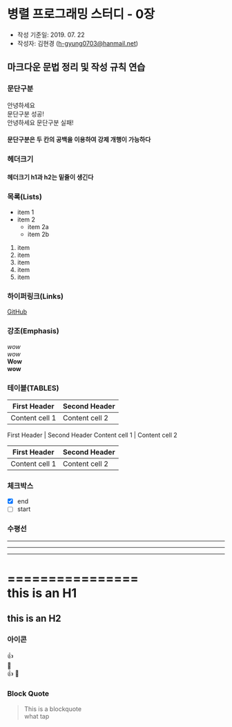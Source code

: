# 병렬 프로그래밍 스터디 - 0장

- 작성 기준일: 2019. 07. 22
- 작성자: 김현경 (h-gyung0703@hanmail.net)

## 마크다운 문법 정리 및 작성 규칙 연습

### 문단구분
안녕하세요  
문단구분 성공!  
안녕하세요
문단구분 실패!  
#### 문단구분은 두 칸의 공백을 이용하여 강제 개행이 가능하다

### 헤더크기
#### 헤더크기 h1과 h2는 밑줄이 생긴다

### 목록(Lists)
* item 1
* item 2
  * item 2a
  * item 2b
1. item
2. item
3. item
1. item
1. item

### 하이퍼링크(Links)
[GitHub](http://github.com "깃허브")

### 강조(Emphasis)
*wow*  
_wow_  
**Wow**  
__wow__  

### 테이블(TABLES)
First Header | Second Header
------------ | -------------
Content cell 1 | Content cell 2  

First Header | Second Header
Content cell 1 | Content cell 2

First Header | Second Header
-------- | --------
Content cell 1 | Content cell 2

### 체크박스
- [x] end
- [ ] start

### 수평선
---
***
___
================  
this is an H1
=============
this is an H2  
-------------

### 아이콘
:+1:  
:metal:  
:+1:
:metal:

### Block Quote
> This is a blockquote  
> what
 > tap
